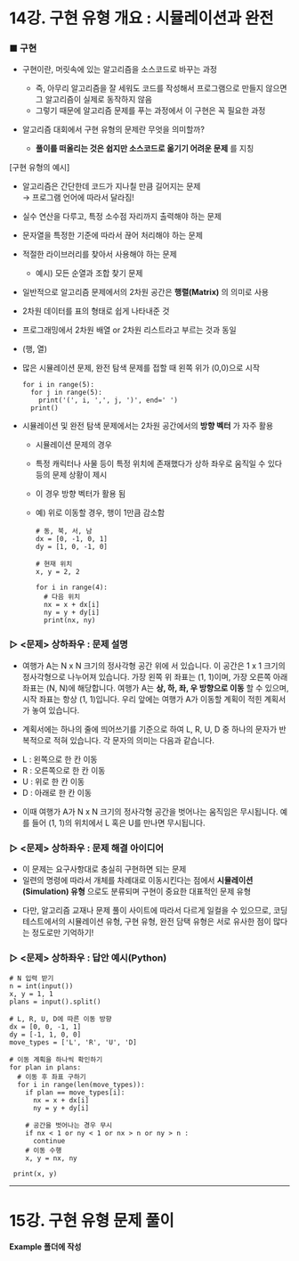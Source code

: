 # 14강. 구현 유형 개요 : 시뮬레이션과 완전 

### ■ 구현
- 구현이란, 머릿속에 있는 알고리즘을 소스코드로 바꾸는 과정
  * 즉, 아무리 알고리즘을 잘 세워도 코드를 작성해서 프로그램으로 만들지 않으면 그 알고리즘이 실제로 동작하지 않음
  * 그렇기 때문에 알고리즘 문제를 푸는 과정에서 이 구현은 꼭 필요한 과정

- 알고리즘 대회에서 구현 유형의 문제란 무엇을 의미할까?
  * __풀이를 떠올리는 것은 쉽지만 소스코드로 옮기기 어려운 문제__ 를 지칭

[구현 유형의 예시]
- 알고리즘은 간단한데 코드가 지나칠 만큼 길어지는 문제  
  → 프로그램 언어에 따라서 달라짐!
- 실수 연산을 다루고, 특정 소수점 자리까지 출력해야 하는 문제
- 문자열을 특정한 기준에 따라서 끊어 처리해야 하는 문제
- 적절한 라이브러리를 찾아서 사용해야 하는 문제
  * 예시) 모든 순열과 조합 찾기 문제
  
- 일반적으로 알고리즘 문제에서의 2차원 공간은 __행렬(Matrix)__ 의 의미로 사용
- 2차원 데이터를 표의 형태로 쉽게 나타내준 것
- 프로그래밍에서 2차원 배열 or 2차원 리스트라고 부르는 것과 동일
- (행, 열) 
- 많은 시뮬레이션 문제, 완전 탐색 문제를 접할 때 왼쪽 위가 (0,0)으로 시작

      for i in range(5):
        for j in range(5):
          print('(', i, ',', j, ')', end=' ')
        print()

- 시뮬레이션 및 완전 탐색 문제에서는 2차원 공간에서의 __방향 벡터__ 가 자주 활용
  * 시뮬레이션 문제의 경우
  * 특정 캐릭터나 사물 등이 특정 위치에 존재했다가 상하 좌우로 움직일 수 있다 등의 문제 상황이 제시
  * 이 경우 방향 벡터가 활용 됨
  * 예) 위로 이동할 경우, 행이 1만큼 감소함 
  
        # 동, 북, 서, 남
        dx = [0, -1, 0, 1]
        dy = [1, 0, -1, 0]
        
        # 현재 위치
        x, y = 2, 2
        
        for i in range(4):
          # 다음 위치
          nx = x + dx[i]
          ny = y + dy[i]
          print(nx, ny)
          
          
### ▷ <문제> 상하좌우 : 문제 설명
- 여행가 A는 N x N 크기의 정사각형 공간 위에 서 있습니다. 이 공간은 1 x 1 크기의 정사각형으로 나누어져 있습니다. 가장 왼쪽 위 좌표는 (1, 1)이며, 가장 오른쪽 아래 좌표는 (N, N)에 해당합니다. 여행가 A는 __상, 하, 좌, 우 방향으로 이동__ 할 수 있으며, 시작 좌표는 항상 (1, 1)입니다. 우리 앞에는 여행가 A가 이동할 계획이 적힌 계획서가 놓여 있습니다.

- 계획서에는 하나의 줄에 띄어쓰기를 기준으로 하여 L, R, U, D 중 하나의 문자가 반복적으로 적혀 있습니다. 각 문자의 의미는 다음과 같습니다.
 * L : 왼쪽으로 한 칸 이동
 * R : 오른쪽으로 한 칸 이동
 * U : 위로 한 칸 이동
 * D : 아래로 한 칸 이동

- 이때 여행가 A가 N x N 크기의 정사각형 공간을 벗어나는 움직임은 무시됩니다. 예를 들어 (1, 1)의 위치에서 L 혹은 U를 만나면 무시됩니다.


### ▷ <문제> 상하좌우 : 문제 해결 아이디어
- 이 문제는 요구사항대로 충실히 구현하면 되는 문제
- 일련의 명령에 따라서 개체를 차례대로 이동시킨다는 점에서 __시뮬레이션(Simulation) 유형__ 으로도 분류되며 구현이 중요한 대표적인 문제 유형
 * 다만, 알고리즘 교재나 문제 풀이 사이트에 따라서 다르게 일컬을 수 있으므로, 코딩 테스트에서의 시뮬레이션 유형, 구현 유형, 완전 담택 유형은 서로 유사한 점이 많다는 정도로만 기억하기!


### ▷ <문제> 상하좌우 : 답안 예시(Python)

    # N 입력 받기
    n = int(input())
    x, y = 1, 1
    plans = input().split()
    
    # L, R, U, D에 따른 이동 방향
    dx = [0, 0, -1, 1]
    dy = [-1, 1, 0, 0]
    move_types = ['L', 'R', 'U', 'D]
    
    # 이동 계획을 하나씩 확인하기
    for plan in plans:
      # 이동 후 좌표 구하기
      for i in range(len(move_types)):
        if plan == move_types[i]:
          nx = x + dx[i]
          ny = y + dy[i]
          
        # 공간을 벗어나는 경우 무시
        if nx < 1 or ny < 1 or nx > n or ny > n :
          continue
        # 이동 수행
        x, y = nx, ny
        
     print(x, y)


---

# 15강. 구현 유형 문제 풀이

__Example 폴더에 작성__
